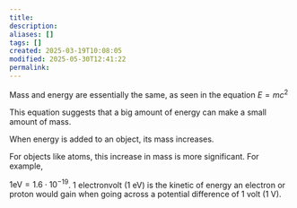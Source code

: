 ```yaml
---
title: 
description: 
aliases: []
tags: []
created: 2025-03-19T10:08:05
modified: 2025-05-30T12:41:22
permalink:
---
```


Mass and energy are essentially the same, as seen in the equation $E=mc^2$

This equation suggests that a big amount of energy can make a small amount of mass.

When energy is added to an object, its mass increases.

For objects like atoms, this increase in mass is more significant. For example, 


$1 \text{eV}=1.6\cdot 10^{-19}$. 1 electronvolt (1 eV) is the kinetic of energy an electron or proton would gain when going across a potential difference of 1 volt (1 V).
